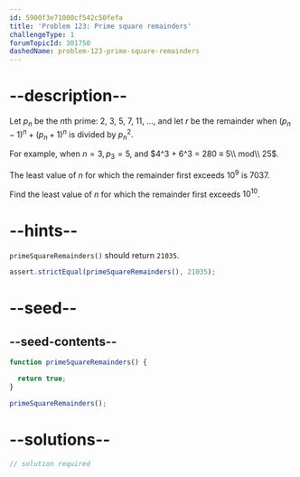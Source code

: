 ```yaml
---
id: 5900f3e71000cf542c50fefa
title: 'Problem 123: Prime square remainders'
challengeType: 1
forumTopicId: 301750
dashedName: problem-123-prime-square-remainders
---
```


# --description--

Let $p_n$ be the $n$th prime: 2, 3, 5, 7, 11, ..., and let $r$ be the remainder when ${(p_n−1)}^n + {(p_n+1)}^n$ is divided by ${p_n}^2$.

For example, when $n = 3, p_3 = 5$, and $4^3 + 6^3 = 280 ≡ 5\\ mod\\ 25$.

The least value of $n$ for which the remainder first exceeds $10^9$ is 7037.

Find the least value of $n$ for which the remainder first exceeds $10^{10}$.

# --hints--

`primeSquareRemainders()` should return `21035`.

```js
assert.strictEqual(primeSquareRemainders(), 21035);
```

# --seed--

## --seed-contents--

```js
function primeSquareRemainders() {

  return true;
}

primeSquareRemainders();
```

# --solutions--

```js
// solution required
```
